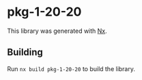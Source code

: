 # pkg-1-20-20

This library was generated with [Nx](https://nx.dev).

## Building

Run `nx build pkg-1-20-20` to build the library.
